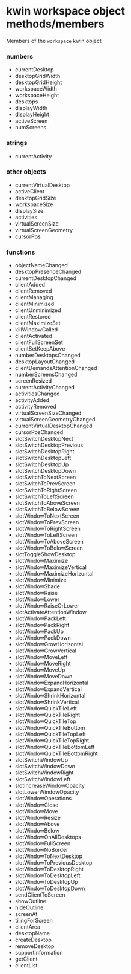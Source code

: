 # kwin workspace object methods/members
Members of the `workspace` kwin object

### numbers
* currentDesktop
* desktopGridWidth
* desktopGridHeight
* workspaceWidth
* workspaceHeight
* desktops
* displayWidth
* displayHeight
* activeScreen
* numScreens

### strings
* currentActivity

### other objects
* currentVirtualDesktop
* activeClient
* desktopGridSize
* workspaceSize
* displaySize
* activities
* virtualScreenSize
* virtualScreenGeometry
* cursorPos


### functions
* objectNameChanged
* desktopPresenceChanged
* currentDesktopChanged
* clientAdded
* clientRemoved
* clientManaging
* clientMinimized
* clientUnminimized
* clientRestored
* clientMaximizeSet
* killWindowCalled
* clientActivated
* clientFullScreenSet
* clientSetKeepAbove
* numberDesktopsChanged
* desktopLayoutChanged
* clientDemandsAttentionChanged
* numberScreensChanged
* screenResized
* currentActivityChanged
* activitiesChanged
* activityAdded
* activityRemoved
* virtualScreenSizeChanged
* virtualScreenGeometryChanged
* currentVirtualDesktopChanged
* cursorPosChanged
* slotSwitchDesktopNext
* slotSwitchDesktopPrevious
* slotSwitchDesktopRight
* slotSwitchDesktopLeft
* slotSwitchDesktopUp
* slotSwitchDesktopDown
* slotSwitchToNextScreen
* slotSwitchToPrevScreen
* slotSwitchToRightScreen
* slotSwitchToLeftScreen
* slotSwitchToAboveScreen
* slotSwitchToBelowScreen
* slotWindowToNextScreen
* slotWindowToPrevScreen
* slotWindowToRightScreen
* slotWindowToLeftScreen
* slotWindowToAboveScreen
* slotWindowToBelowScreen
* slotToggleShowDesktop
* slotWindowMaximize
* slotWindowMaximizeVertical
* slotWindowMaximizeHorizontal
* slotWindowMinimize
* slotWindowShade
* slotWindowRaise
* slotWindowLower
* slotWindowRaiseOrLower
* slotActivateAttentionWindow
* slotWindowPackLeft
* slotWindowPackRight
* slotWindowPackUp
* slotWindowPackDown
* slotWindowGrowHorizontal
* slotWindowGrowVertical
* slotWindowMoveLeft
* slotWindowMoveRight
* slotWindowMoveUp
* slotWindowMoveDown
* slotWindowExpandHorizontal
* slotWindowExpandVertical
* slotWindowShrinkHorizontal
* slotWindowShrinkVertical
* slotWindowQuickTileLeft
* slotWindowQuickTileRight
* slotWindowQuickTileTop
* slotWindowQuickTileBottom
* slotWindowQuickTileTopLeft
* slotWindowQuickTileTopRight
* slotWindowQuickTileBottomLeft
* slotWindowQuickTileBottomRight
* slotSwitchWindowUp
* slotSwitchWindowDown
* slotSwitchWindowRight
* slotSwitchWindowLeft
* slotIncreaseWindowOpacity
* slotLowerWindowOpacity
* slotWindowOperations
* slotWindowClose
* slotWindowMove
* slotWindowResize
* slotWindowAbove
* slotWindowBelow
* slotWindowOnAllDesktops
* slotWindowFullScreen
* slotWindowNoBorder
* slotWindowToNextDesktop
* slotWindowToPreviousDesktop
* slotWindowToDesktopRight
* slotWindowToDesktopLeft
* slotWindowToDesktopUp
* slotWindowToDesktopDown
* sendClientToScreen
* showOutline
* hideOutline
* screenAt
* tilingForScreen
* clientArea
* desktopName
* createDesktop
* removeDesktop
* supportInformation
* getClient
* clientList
